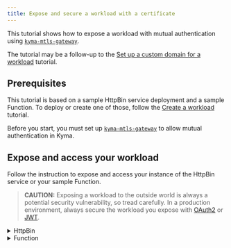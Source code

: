 ```yaml
---
title: Expose and secure a workload with a certificate 
---
```


This tutorial shows how to expose a workload with mutual authentication using [`kyma-mtls-gateway`](https://github.com/kyma-project/kyma/blob/main/resources/certificates/templates/mtls-certificate.yaml).

The tutorial may be a follow-up to the [Set up a custom domain for a workload](./apix-02-setup-custom-domain-for-workload.md) tutorial.

## Prerequisites

This tutorial is based on a sample HttpBin service deployment and a sample Function. To deploy or create one of those, follow the [Create a workload](./apix-01-create-workload.md) tutorial.

Before you start, you must set up [`kyma-mtls-gateway`](../00-security/sec-02-setup-mtls-gateway.md) to allow mutual authentication in Kyma. 

## Expose and access your workload

Follow the instruction to expose and access your instance of the HttpBin service or your sample Function.
  > **CAUTION:** Exposing a workload to the outside world is always a potential security vulnerability, so tread carefully. In a production environment, always secure the workload you expose with [OAuth2](./apix-05-expose-and-secure-workload-oauth2.md) or [JWT](./apix-08-expose-and-secure-workload-jwt.md).

<div tabs>
  <details>
  <summary>
  HttpBin
  </summary>

1. Export the following value as an environment variable:

   ```bash
   export DOMAIN_TO_EXPOSE_WORKLOADS={DOMAIN_NAME}
   ```
   >**NOTE:** `DOMAIN_NAME` is the domain that you own, for example, api.mydomain.com. If you don't want to use your custom domain, replace `DOMAIN_NAME` with a Kyma domain

2. Expose the instance of the HttpBin service by creating an APIRule CR in your Namespace. Run:

   ```bash
   cat <<EOF | kubectl apply -f -
   apiVersion: gateway.kyma-project.io/v1beta1
   kind: APIRule
   metadata:
     name: httpbin
     namespace: $NAMESPACE
   spec:
     host: httpbin.mtls.$DOMAIN_TO_EXPOSE_WORKLOADS
     service:
       name: httpbin
       port: 8000
     gateway: kyma-system/kyma-mtls-gateway
     rules:
       - path: /.*
         methods: ["GET"]
         accessStrategies:
           - handler: noop
         mutators:
           - handler: noop
       - path: /post
         methods: ["POST"]
         accessStrategies:
           - handler: noop
         mutators:
           - handler: noop
   EOF
   ```
   >**NOTE:** If you are running Kyma on k3d, add `httpbin.mtls.kyma.local` to the entry with k3d IP in your system's `/etc/hosts` file.

3. Call the endpoint by sending a `GET` request to the HttpBin service:

   ```bash
   curl --key client.key \
      --cert client.crt 
      --cacert client-root-ca.crt \
      -ik -X GET https://httpbin.mtls.$DOMAIN_TO_EXPOSE_WORKLOADS/ip
   ```
   
4. Send a `POST` request to the HttpBin's `/post` endpoint:

   ```bash
   curl --key client.key \
      --cert client.crt 
      --cacert client-root-ca.crt \
      -ik -X POST https://httpbin.mtls.$DOMAIN_TO_EXPOSE_WORKLOADS/post -d "test data"
   ```
   These calls return the code `200` response.
  </details>
  <details>
  <summary>
  Function
  </summary>

1. Export the following value as an environment variable:

   ```bash
   export DOMAIN_TO_EXPOSE_WORKLOADS={DOMAIN_NAME}
   ```
   >**NOTE:** `DOMAIN_NAME` is the domain that you own, for example, api.mydomain.com. If you don't want to use your custom domain, replace `DOMAIN_NAME` with a Kyma domain

2. Expose the sample Function by creating an APIRule CR in your Namespace. Run:

   ```shell
   cat <<EOF | kubectl apply -f -
   apiVersion: gateway.kyma-project.io/v1beta1
   kind: APIRule
   metadata:
     name: function
     namespace: $NAMESPACE
   spec:
     gateway: kyma-system/kyma-mtls-gateway
     host: function-example.mtls.$DOMAIN_TO_EXPOSE_WORKLOADS
     service:
       name: function
       port: 80
     rules:
       - path: /function
         methods: ["GET"]
         accessStrategies:
           - handler: noop
   EOF
   ```

3. Send a `GET` request to the Function:

   ```shell
   curl --key client.key \
      --cert client.crt 
      --cacert client-root-ca.crt \
      -ik -X GET https://function-example.mtls.$DOMAIN_TO_EXPOSE_WORKLOADS/function
   ```
   This call returns the code `200` response.
  </details>
</div>
